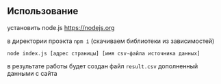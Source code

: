 ## Использование
установить node.js https://nodejs.org

в директории проэкта
`npm i` (скачиваем библиотеки из зависимостей)

`node index.js [адрес страницы] [имя csv-файла источника данных]`

в результате работы будет создан файл `result.csv` дополненный данными с сайта

